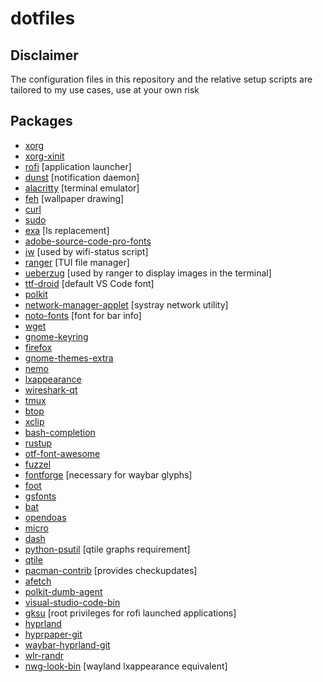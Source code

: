 # dotfiles

## **Disclaimer**

The configuration files in this repository and the relative setup scripts are tailored to my use cases, use at your own risk

## **Packages**

-   [xorg](https://archlinux.org/groups/x86_64/xorg/)
-   [xorg-xinit](https://archlinux.org/packages/extra/x86_64/xorg-xinit/)
-   [rofi](https://archlinux.org/packages/community/x86_64/rofi/) [application launcher]
-   [dunst](https://archlinux.org/packages/community/x86_64/dunst/) [notification daemon]
-   [alacritty](https://archlinux.org/packages/community/x86_64/alacritty/) [terminal emulator]
-   [feh](https://archlinux.org/packages/extra/x86_64/feh/) [wallpaper drawing]
-   [curl](https://archlinux.org/packages/core/x86_64/curl/)
-   [sudo](https://archlinux.org/packages/core/x86_64/sudo/)
-   [exa](https://archlinux.org/packages/community/x86_64/exa/) [ls replacement]
-   [adobe-source-code-pro-fonts](https://archlinux.org/packages/extra/any/adobe-source-code-pro-fonts/)
-   [iw](https://archlinux.org/packages/core/x86_64/iw/) [used by wifi-status script]
-   [ranger](https://archlinux.org/packages/community/any/ranger/) [TUI file manager]
-   [ueberzug](https://archlinux.org/packages/community/x86_64/ueberzug/) [used by ranger to display images in the terminal]
-   [ttf-droid](https://archlinux.org/packages/community/any/ttf-droid/) [default VS Code font]
-   [polkit](https://archlinux.org/packages/extra/x86_64/polkit/)
-   [network-manager-applet](https://archlinux.org/packages/extra/x86_64/network-manager-applet/) [systray network utility]
-   [noto-fonts](https://archlinux.org/packages/extra/any/noto-fonts/) [font for bar info]
-   [wget](https://archlinux.org/packages/extra/x86_64/wget/)
-   [gnome-keyring](https://archlinux.org/packages/extra/x86_64/gnome-keyring/)
-   [firefox](https://archlinux.org/packages/extra/x86_64/firefox/)
-   [gnome-themes-extra](https://archlinux.org/packages/extra/x86_64/gnome-themes-extra/)
-   [nemo](https://archlinux.org/packages/community/x86_64/nemo/)
-   [lxappearance](https://archlinux.org/packages/community/x86_64/lxappearance/)
-   [wireshark-qt](https://archlinux.org/packages/community/x86_64/wireshark-qt/)
-   [tmux](https://archlinux.org/packages/community/x86_64/tmux/)
-   [btop](https://archlinux.org/packages/community/x86_64/btop/)
-   [xclip](https://archlinux.org/packages/extra/x86_64/xclip/)
-   [bash-completion](https://archlinux.org/packages/extra/any/bash-completion/)
-   [rustup](https://archlinux.org/packages/community/x86_64/rustup/)
-   [otf-font-awesome](https://archlinux.org/packages/community/any/otf-font-awesome/)
-   [fuzzel](https://archlinux.org/packages/community/x86_64/fuzzel/)
-   [fontforge](https://archlinux.org/packages/extra/x86_64/fontforge/) [necessary for waybar glyphs]
-   [foot](https://archlinux.org/packages/community/x86_64/foot/)
-   [gsfonts](https://archlinux.org/packages/extra/x86_64/gsfonts/)
-   [bat](https://archlinux.org/packages/extra/x86_64/bat/)
-   [opendoas](https://archlinux.org/packages/extra/x86_64/opendoas/)
-   [micro](https://archlinux.org/packages/extra/x86_64/micro/)
-   [dash](https://archlinux.org/packages/core/x86_64/dash/)
-   [python-psutil](https://archlinux.org/packages/extra/x86_64/python-psutil/) [qtile graphs requirement]
-   [qtile](https://archlinux.org/packages/?name=qtile)
-   [pacman-contrib](https://archlinux.org/packages/extra/x86_64/pacman-contrib/) [provides checkupdates]
-   [afetch](https://aur.archlinux.org/packages/afetch/)
-   [polkit-dumb-agent](https://aur.archlinux.org/packages/polkit-dumb-agent-git/)
-   [visual-studio-code-bin](https://aur.archlinux.org/packages/visual-studio-code-bin)
-   [gksu](https://aur.archlinux.org/packages/gksu) [root privileges for rofi launched applications]
-   [hyprland](https://aur.archlinux.org/packages/hyprland)
-   [hyprpaper-git](https://aur.archlinux.org/packages/hyprpaper-git)
-   [waybar-hyprland-git](https://aur.archlinux.org/packages/waybar-hyprland-git)
-   [wlr-randr](https://aur.archlinux.org/packages/wlr-randr)
-   [nwg-look-bin](https://aur.archlinux.org/packages/nwg-look-bin) [wayland lxappearance equivalent]
